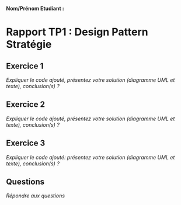 **Nom/Prénom Etudiant  :**



# Rapport TP1 : Design Pattern Stratégie

## Exercice 1
*Expliquer le code ajouté, présentez votre solution (diagramme UML et texte), conclusion(s) ?*

## Exercice 2
*Expliquer le code ajouté, présentez votre solution (diagramme UML et texte), conclusion(s) ?*

## Exercice 3
*Expliquer le code ajouté: présentez votre solution (diagramme UML et texte), conclusion(s) ?*

## Questions
*Répondre aux questions*






